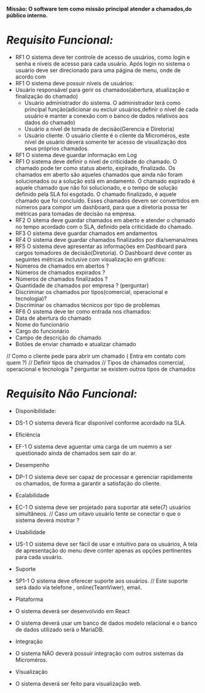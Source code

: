 **Missão: O software tem como missão principal atender a chamados,do público interno.**

# *Requisito Funcional:*
* RF1 O sistema deve ter controle de acesso de usuários, como login e senha e níveis de acesso para cada usuário. Após login no sistema o usuário deve ser direcionado para uma página de menu, onde de acordo com 
* RF1 O sistema deve possuir níveis de usuários:
*   Usuário responsável para gerir os chamados(abertura, atualização e finalização do chamado)
    * Usuário administrador do sistema. O administrador terá como principal função(adicionar ou excluir usuários,definir o nível de cada usuário e manter a conexão com o banco de dados relativos aos dados do chamado)
    * Usuário a nível de tomada de decisão(Gerencia e Diretoria)
    * Usuário cliente. O usuário cliente é o cliente da Microméros, este nível de usuário deverá somente ter acesso de visualização dos seus próprios chamados. 
* RF1 O sistema deve guardar informação em Log
* RF1 O sistema deve definir o nível de criticidade do chamado. O chamado pode ter como status aberto, expirado, finalizado. Os chamados em aberto são aqueles chamados que ainda não foram solucionados ou a solução está em andamento. O chamado expirado é aquele chamado que não foi solucionado, e o tempo de solução definido pela SLA foi esgotado. O chamado finalizado, é aquele chamado que foi concluído. Esses chamados devem ser convertidos em números para compor um dashboard, para que a diretoria possa ter métricas para tomadas de decisão na empresa.
* RF2 O sitema deve guardar chamados em aberto e atender o chamado no tempo acordado com o SLA, definido pela criticidade do chamado.
* RF3 O sistema deve guardar chamados em andamentos
* RF4 O sistema deve guardar chamados finalizados por dia/semana/mes
* RF5 O sistema deve apresentar as informações em Dashboard para cargos tomadores de decisão(Diretoria). O Dashboard deve conter as seguintes métricas inclusive com visualização em gráficos:
* Números de chamados em abertos ?
* Números de chamados expirados ?
* Números de chamados finalizados ?
* Quantidade de chamados por empresa ? (perguntar)
* Discriminar os chamados por tipos(comercial, operacional e tecnologia)?
* Discriminar os chamados técnicos por tipo de problemas
* RF6 O sistema deve ter como entrada nos chamados: 
* Data de abertura do chamado
* Nome do funcionário
* Cargo do funcionário
* Campo de descrição do chamado
* Botões de enviar chamado e atualizar chamado

// Como o cliente pede para abrir um chamado ( Entra em contato com quem ?)
// Definir tipos de chamados
// Tipos de chamados  comercial, operacional e tecnologia ? perguntar se existem outros tipos de chamados

# *Requisito Não Funcional:*

* Disponibilidade:
* DS-1 O sistema deverá ficar disponível conforme acordado na SLA.

* Eficiência
* EF-1 O sistema deve aguentar uma carga de um nuemro a ser questionado ainda de chamados sem sair do ar. 

* Desempenho
* DP-1 O sistema deve ser capaz de processar e gerenciar rapidamente os chamados, de forma a garantir a satisfação do cliente.

* Ecalabilidade
* EC-1 O sistema deve ser projetado para suportar até sete(7) usuários simultâneos. // Caso um oitavo usuário tente se conectar o que o sistema deverá mostrar ?

* Usabilidade
* US-1 O sistema deve ser fácil de usar e intuitivo para os usuários, A tela de apresentação do menu deve conter apenas as opções pertinentes para cada usuário.

* Suporte
* SP1-1 O sistema deve oferecer suporte aos usuários. // Este suporte será dado via telefone , online(TeamViwer), email.

* Plataforma
* O sistema deverá ser desenvolvido em React
* O sistema deverá usar um banco de dados modelo relacional e o banco de dados utilizado será o MariaDB.  

* Integração
* O sistema NÃO deverá possuir integração com outros sistemas da Microméros.

* Visualização
* O sistema deverá ser feito para visualização web.
